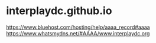 # interplaydc.github.io
https://www.bluehost.com/hosting/help/aaaa_record#aaaa
https://www.whatsmydns.net/#AAAA/www.interplaydc.org
